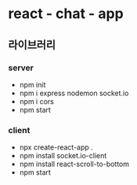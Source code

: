 #  react - chat  - app

## 라이브러리

### server

- npm init
- npm i express nodemon socket.io
- npm i cors
- npm start

### client

- npx create-react-app .
- npm install socket.io-client
- npm install react-scroll-to-bottom
- npm start
  
